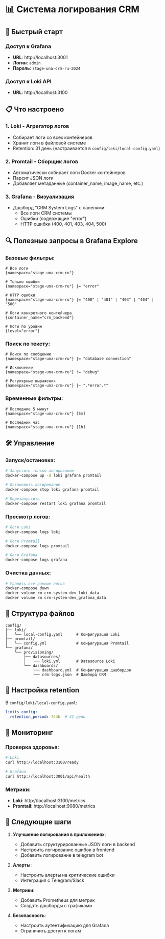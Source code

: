 # 📊 Система логирования CRM

## 🚀 Быстрый старт

### Доступ к Grafana
- **URL**: http://localhost:3001
- **Логин**: `admin`
- **Пароль**: `stage-una-crm-ru-2024`

### Доступ к Loki API
- **URL**: http://localhost:3100

## 📋 Что настроено

### 1. **Loki** - Агрегатор логов
- Собирает логи со всех контейнеров
- Хранит логи в файловой системе
- Retention: 31 день (настраивается в `config/loki/local-config.yaml`)

### 2. **Promtail** - Сборщик логов
- Автоматически собирает логи Docker контейнеров
- Парсит JSON логи
- Добавляет метаданные (container_name, image_name, etc.)

### 3. **Grafana** - Визуализация
- Дашборд "CRM System Logs" с панелями:
  - Все логи CRM системы
  - Ошибки (содержащие "error")
  - HTTP ошибки (400, 401, 403, 404, 500)

## 🔍 Полезные запросы в Grafana Explore

### Базовые фильтры:
```logql
# Все логи
{namespace="stage-una-crm-ru"}

# Только ошибки
{namespace="stage-una-crm-ru"} |= "error"

# HTTP ошибки
{namespace="stage-una-crm-ru"} |= "400" | "401" | "403" | "404" | "500"

# Логи конкретного контейнера
{container_name="crm_backend"}

# Логи по уровню
{level="error"}
```

### Поиск по тексту:
```logql
# Поиск по сообщению
{namespace="stage-una-crm-ru"} |= "database connection"

# Исключение
{namespace="stage-una-crm-ru"} != "debug"

# Регулярные выражения
{namespace="stage-una-crm-ru"} |~ ".*error.*"
```

### Временные фильтры:
```logql
# Последние 5 минут
{namespace="stage-una-crm-ru"} [5m]

# Последний час
{namespace="stage-una-crm-ru"} [1h]
```

## 🛠️ Управление

### Запуск/остановка:
```bash
# Запустить только логирование
docker-compose up -d loki grafana promtail

# Остановить логирование
docker-compose stop loki grafana promtail

# Перезапустить
docker-compose restart loki grafana promtail
```

### Просмотр логов:
```bash
# Логи Loki
docker-compose logs loki

# Логи Promtail
docker-compose logs promtail

# Логи Grafana
docker-compose logs grafana
```

### Очистка данных:
```bash
# Удалить все данные логов
docker-compose down
docker volume rm crm-system-dev_loki_data
docker volume rm crm-system-dev_grafana_data
```

## 📁 Структура файлов

```
config/
├── loki/
│   └── local-config.yaml      # Конфигурация Loki
├── promtail/
│   └── config.yml             # Конфигурация Promtail
└── grafana/
    └── provisioning/
        ├── datasources/
        │   └── loki.yml       # Datasource Loki
        └── dashboards/
            ├── dashboard.yml  # Конфигурация дашбордов
            └── crm-logs.json  # Дашборд CRM
```

## 🔧 Настройка retention

В `config/loki/local-config.yaml`:
```yaml
limits_config:
  retention_period: 744h  # 31 день
```

## 🚨 Мониторинг

### Проверка здоровья:
```bash
# Loki
curl http://localhost:3100/ready

# Grafana
curl http://localhost:3001/api/health
```

### Метрики:
- **Loki**: http://localhost:3100/metrics
- **Promtail**: http://localhost:9080/metrics

## 📝 Следующие шаги

1. **Улучшение логирования в приложениях**:
   - Добавить структурированные JSON логи в backend
   - Настроить логирование ошибок в frontend
   - Добавить логирование в telegram bot

2. **Алерты**:
   - Настроить алерты на критические ошибки
   - Интеграция с Telegram/Slack

3. **Метрики**:
   - Добавить Prometheus для метрик
   - Создать дашборды с графиками

4. **Безопасность**:
   - Настроить аутентификацию для Grafana
   - Ограничить доступ к логам
